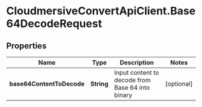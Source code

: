 # CloudmersiveConvertApiClient.Base64DecodeRequest

## Properties
Name | Type | Description | Notes
------------ | ------------- | ------------- | -------------
**base64ContentToDecode** | **String** | Input content to decode from Base 64 into binary | [optional] 


